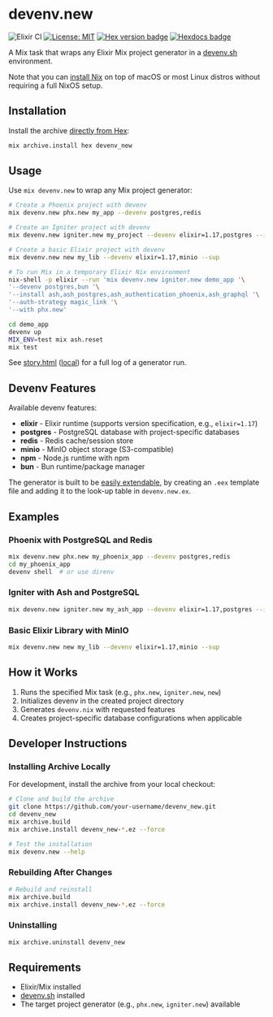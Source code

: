 # devenv.new

![Elixir CI](https://github.com/serpent213/devenv_new/workflows/Elixir%20CI/badge.svg)
[![License: MIT](https://img.shields.io/badge/License-0BSD-yellow.svg)](https://opensource.org/licenses/0BSD)
[![Hex version badge](https://img.shields.io/hexpm/v/devenv_new.svg)](https://hex.pm/packages/devenv_new)
[![Hexdocs badge](https://img.shields.io/badge/docs-hexdocs-purple)](https://hexdocs.pm/devenv_new)

A Mix task that wraps any Elixir Mix project generator in a [devenv.sh](https://devenv.sh/getting-started/) environment.

Note that you can [install Nix](https://nixos.org/download/) on top of macOS or most Linux distros without requiring
a full NixOS setup.

## Installation

Install the archive [directly from Hex](https://hex.pm/packages/devenv_new):

```bash
mix archive.install hex devenv_new
```

## Usage

Use `mix devenv.new` to wrap any Mix project generator:

```bash
# Create a Phoenix project with devenv
mix devenv.new phx.new my_app --devenv postgres,redis

# Create an Igniter project with devenv
mix devenv.new igniter.new my_project --devenv elixir=1.17,postgres --install ash,ash_postgres

# Create a basic Elixir project with devenv
mix devenv.new new my_lib --devenv elixir=1.17,minio --sup

# To run Mix in a temporary Elixir Nix environment
nix-shell -p elixir --run 'mix devenv.new igniter.new demo_app '\
'--devenv postgres,bun '\
'--install ash,ash_postgres,ash_authentication_phoenix,ash_graphql '\
'--auth-strategy magic_link '\
'--with phx.new'

cd demo_app
devenv up
MIX_ENV=test mix ash.reset
mix test
```

See [story.html](https://hexdocs.pm/devenv_new/assets/story.html) ([local](assets/story.html)) for a full log of a generator run.

## Devenv Features

Available devenv features:

* **elixir** - Elixir runtime (supports version specification, e.g., `elixir=1.17`)
* **postgres** - PostgreSQL database with project-specific databases
* **redis** - Redis cache/session store
* **minio** - MinIO object storage (S3-compatible)
* **npm** - Node.js runtime with npm
* **bun** - Bun runtime/package manager

The generator is built to be [easily extendable](https://github.com/serpent213/devenv_new/tree/master/priv),
by creating an `.eex` template file and adding it to the look-up table in `devenv.new.ex`.

## Examples

### Phoenix with PostgreSQL and Redis
```bash
mix devenv.new phx.new my_phoenix_app --devenv postgres,redis
cd my_phoenix_app
devenv shell  # or use direnv
```

### Igniter with Ash and PostgreSQL
```bash
mix devenv.new igniter.new my_ash_app --devenv elixir=1.17,postgres --install ash,ash_postgres
```

### Basic Elixir Library with MinIO
```bash
mix devenv.new new my_lib --devenv elixir=1.17,minio --sup
```

## How it Works

1. Runs the specified Mix task (e.g., `phx.new`, `igniter.new`, `new`)
2. Initializes devenv in the created project directory
3. Generates `devenv.nix` with requested features
4. Creates project-specific database configurations when applicable

## Developer Instructions

### Installing Archive Locally

For development, install the archive from your local checkout:

```bash
# Clone and build the archive
git clone https://github.com/your-username/devenv_new.git
cd devenv_new
mix archive.build
mix archive.install devenv_new-*.ez --force

# Test the installation
mix devenv.new --help
```

### Rebuilding After Changes

```bash
# Rebuild and reinstall
mix archive.build
mix archive.install devenv_new-*.ez --force
```

### Uninstalling

```bash
mix archive.uninstall devenv_new
```

## Requirements

- Elixir/Mix installed
- [devenv.sh](https://devenv.sh/getting-started/) installed
- The target project generator (e.g., `phx.new`, `igniter.new`) available
